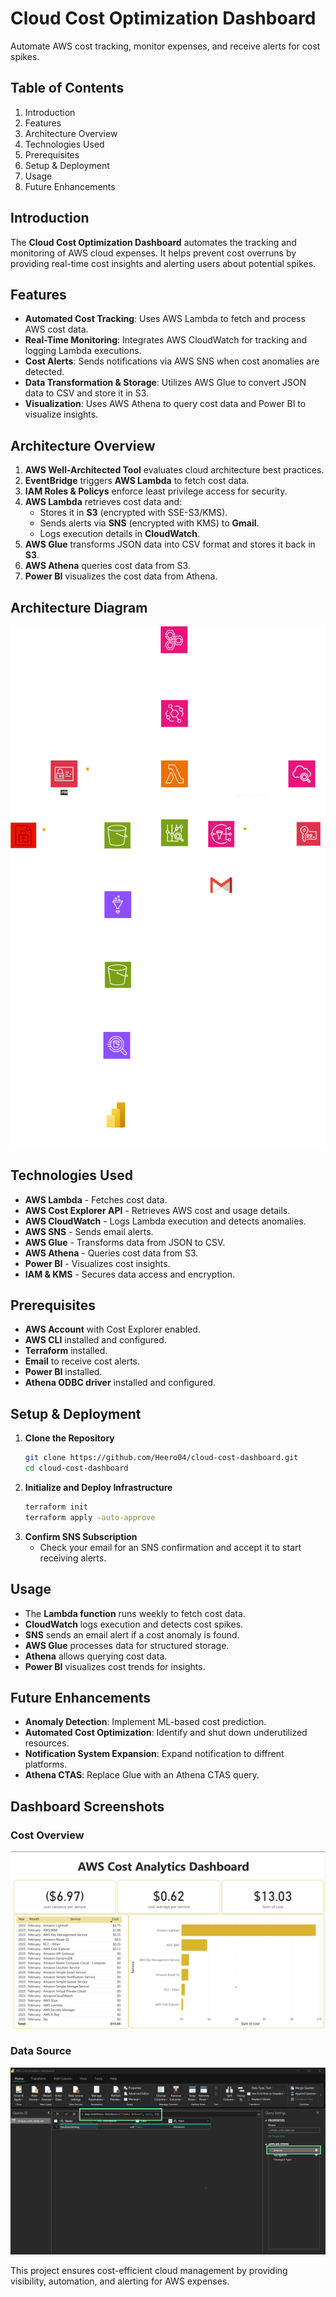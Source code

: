 # Cloud Cost Optimization Dashboard
Automate AWS cost tracking, monitor expenses, and receive alerts for cost spikes.

## Table of Contents
1. Introduction
2. Features
3. Architecture Overview
4. Technologies Used
5. Prerequisites
6. Setup & Deployment
7. Usage
8. Future Enhancements

## Introduction
The **Cloud Cost Optimization Dashboard** automates the tracking and monitoring of AWS cloud expenses. It helps prevent cost overruns by providing real-time cost insights and alerting users about potential spikes.

## Features
- **Automated Cost Tracking**: Uses AWS Lambda to fetch and process AWS cost data.
- **Real-Time Monitoring**: Integrates AWS CloudWatch for tracking and logging Lambda executions.
- **Cost Alerts**: Sends notifications via AWS SNS when cost anomalies are detected.
- **Data Transformation & Storage**: Utilizes AWS Glue to convert JSON data to CSV and store it in S3.
- **Visualization**: Uses AWS Athena to query cost data and Power BI to visualize insights.

## Architecture Overview
1. **AWS Well-Architected Tool** evaluates cloud architecture best practices.
2. **EventBridge** triggers **AWS Lambda** to fetch cost data.
3. **IAM Roles & Policys** enforce least privilege access for security.
4. **AWS Lambda** retrieves cost data and:
   - Stores it in **S3** (encrypted with SSE-S3/KMS).
   - Sends alerts via **SNS** (encrypted with KMS) to **Gmail**.
   - Logs execution details in **CloudWatch**.
5. **AWS Glue** transforms JSON data into CSV format and stores it back in **S3**.
6. **AWS Athena** queries cost data from S3.
7. **Power BI** visualizes the cost data from Athena.

## Architecture Diagram

![Architecture Diagram](architecture_v2.png)

## Technologies Used
- **AWS Lambda** - Fetches cost data.
- **AWS Cost Explorer API** - Retrieves AWS cost and usage details.
- **AWS CloudWatch** - Logs Lambda execution and detects anomalies.
- **AWS SNS** - Sends email alerts.
- **AWS Glue** - Transforms data from JSON to CSV.
- **AWS Athena** - Queries cost data from S3.
- **Power BI** - Visualizes cost insights.
- **IAM & KMS** - Secures data access and encryption.

## Prerequisites
- **AWS Account** with Cost Explorer enabled.
- **AWS CLI** installed and configured.
- **Terraform** installed.
- **Email** to receive cost alerts.
- **Power BI** installed.
- **Athena ODBC driver** installed and configured.

## Setup & Deployment
1. **Clone the Repository**
   ```sh
   git clone https://github.com/Heero04/cloud-cost-dashboard.git
   cd cloud-cost-dashboard
   ```
2. **Initialize and Deploy Infrastructure**
   ```sh
   terraform init
   terraform apply -auto-approve
   ```
3. **Confirm SNS Subscription**
   - Check your email for an SNS confirmation and accept it to start receiving alerts.

## Usage
- The **Lambda function** runs weekly to fetch cost data.
- **CloudWatch** logs execution and detects cost spikes.
- **SNS** sends an email alert if a cost anomaly is found.
- **AWS Glue** processes data for structured storage.
- **Athena** allows querying cost data.
- **Power BI** visualizes cost trends for insights.

## Future Enhancements
- **Anomaly Detection**: Implement ML-based cost prediction.
- **Automated Cost Optimization**: Identify and shut down underutilized resources.
- **Notification System Expansion**: Expand notification to diffrent platforms.
- **Athena CTAS**: Replace Glue with an Athena CTAS query.

## Dashboard Screenshots

### Cost Overview
![Cost Overview](cost-overview.png)

### Data Source
![Data Source](data-source.png)

This project ensures cost-efficient cloud management by providing visibility, automation, and alerting for AWS expenses.


